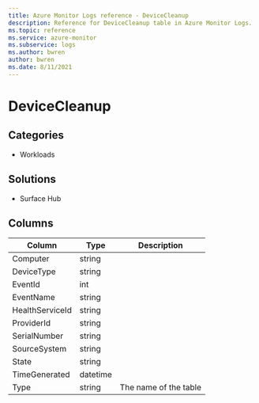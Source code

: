 ```yaml
---
title: Azure Monitor Logs reference - DeviceCleanup
description: Reference for DeviceCleanup table in Azure Monitor Logs.
ms.topic: reference
ms.service: azure-monitor
ms.subservice: logs
ms.author: bwren
author: bwren
ms.date: 8/11/2021
---
```


# DeviceCleanup

 

## Categories

- Workloads
## Solutions

- Surface Hub




## Columns

|Column|Type|Description|
|---|---|---|
|Computer|string||
|DeviceType|string||
|EventId|int||
|EventName|string||
|HealthServiceId|string||
|ProviderId|string||
|SerialNumber|string||
|SourceSystem|string||
|State|string||
|TimeGenerated|datetime||
|Type|string|The name of the table|
